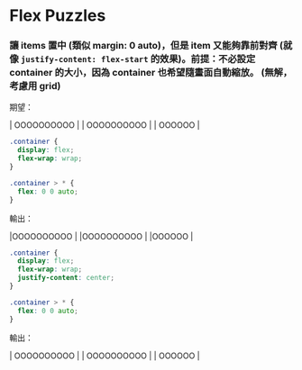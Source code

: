# Flex Puzzles


### 讓 items 置中 (類似 margin: 0 auto)，但是 item 又能夠靠前對齊 (就像 `justify-content: flex-start` 的效果)。前提：不必設定 container 的大小，因為 container 也希望隨畫面自動縮放。 (無解，考慮用 grid)

期望：

| OOOOOOOOOO |
| OOOOOOOOOO |
|   OOOOOO   |


```css
.container {
  display: flex;
  flex-wrap: wrap;
}

.container > * {
  flex: 0 0 auto;
}
```

輸出：

|OOOOOOOOOO  |
|OOOOOOOOOO  |
|OOOOOO      |


```css
.container {
  display: flex;
  flex-wrap: wrap;
  justify-content: center;
}

.container > * {
  flex: 0 0 auto;
}
```

輸出：

| OOOOOOOOOO |
| OOOOOOOOOO |
|   OOOOOO   |
